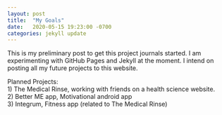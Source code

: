 ```yaml
---
layout: post
title:  "My Goals"
date:   2020-05-15 19:23:00 -0700
categories: jekyll update
---
```

This is my preliminary post to get this project journals started. I am experimenting with GitHub Pages and Jekyll at the moment. I intend on posting all my future projects to this website.

Planned Projects: \
    1) The Medical Rinse, working with friends on a health science website.\
    2) Better ME app, Motivational android app\
    3) Integrum, Fitness app (related to The Medical Rinse)
    

